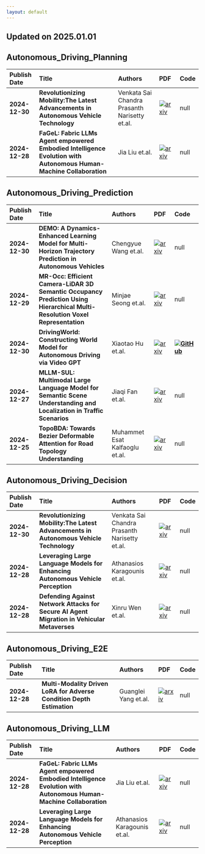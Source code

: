 ```yaml
---
layout: default
---
```


## Updated on 2025.01.01

## Autonomous_Driving_Planning

| Publish Date | Title | Authors | PDF | Code |
|:---------|:-----------------------|:---------|:------|:------|
|**2024-12-30**|**Revolutionizing Mobility:The Latest Advancements in Autonomous Vehicle Technology**|Venkata Sai Chandra Prasanth Narisetty et.al.|[![arxiv](https://img.shields.io/badge/arXiv-2412.20688v1-b31b1b.svg)](http://arxiv.org/abs/2412.20688v1)|null|
|**2024-12-28**|**FaGeL: Fabric LLMs Agent empowered Embodied Intelligence Evolution with Autonomous Human-Machine Collaboration**|Jia Liu et.al.|[![arxiv](https://img.shields.io/badge/arXiv-2412.20297v1-b31b1b.svg)](http://arxiv.org/abs/2412.20297v1)|null|

## Autonomous_Driving_Prediction

| Publish Date | Title | Authors | PDF | Code |
|:---------|:-----------------------|:---------|:------|:------|
|**2024-12-30**|**DEMO: A Dynamics-Enhanced Learning Model for Multi-Horizon Trajectory Prediction in Autonomous Vehicles**|Chengyue Wang et.al.|[![arxiv](https://img.shields.io/badge/arXiv-2412.20784v1-b31b1b.svg)](http://arxiv.org/abs/2412.20784v1)|null|
|**2024-12-29**|**MR-Occ: Efficient Camera-LiDAR 3D Semantic Occupancy Prediction Using Hierarchical Multi-Resolution Voxel Representation**|Minjae Seong et.al.|[![arxiv](https://img.shields.io/badge/arXiv-2412.20480v1-b31b1b.svg)](http://arxiv.org/abs/2412.20480v1)|null|
|**2024-12-30**|**DrivingWorld: Constructing World Model for Autonomous Driving via Video GPT**|Xiaotao Hu et.al.|[![arxiv](https://img.shields.io/badge/arXiv-2412.19505v2-b31b1b.svg)](http://arxiv.org/abs/2412.19505v2)|**[![GitHub](https://img.shields.io/badge/github-%23121011.svg?style=for-the-badge&logo=github&logoColor=white)](https://github.com/yvanyin/drivingworld)**|
|**2024-12-27**|**MLLM-SUL: Multimodal Large Language Model for Semantic Scene Understanding and Localization in Traffic Scenarios**|Jiaqi Fan et.al.|[![arxiv](https://img.shields.io/badge/arXiv-2412.19406v1-b31b1b.svg)](http://arxiv.org/abs/2412.19406v1)|null|
|**2024-12-25**|**TopoBDA: Towards Bezier Deformable Attention for Road Topology Understanding**|Muhammet Esat Kalfaoglu et.al.|[![arxiv](https://img.shields.io/badge/arXiv-2412.18951v1-b31b1b.svg)](http://arxiv.org/abs/2412.18951v1)|null|

## Autonomous_Driving_Decision

| Publish Date | Title | Authors | PDF | Code |
|:---------|:-----------------------|:---------|:------|:------|
|**2024-12-30**|**Revolutionizing Mobility:The Latest Advancements in Autonomous Vehicle Technology**|Venkata Sai Chandra Prasanth Narisetty et.al.|[![arxiv](https://img.shields.io/badge/arXiv-2412.20688v1-b31b1b.svg)](http://arxiv.org/abs/2412.20688v1)|null|
|**2024-12-28**|**Leveraging Large Language Models for Enhancing Autonomous Vehicle Perception**|Athanasios Karagounis et.al.|[![arxiv](https://img.shields.io/badge/arXiv-2412.20230v1-b31b1b.svg)](http://arxiv.org/abs/2412.20230v1)|null|
|**2024-12-28**|**Defending Against Network Attacks for Secure AI Agent Migration in Vehicular Metaverses**|Xinru Wen et.al.|[![arxiv](https://img.shields.io/badge/arXiv-2412.20154v1-b31b1b.svg)](http://arxiv.org/abs/2412.20154v1)|null|

## Autonomous_Driving_E2E

| Publish Date | Title | Authors | PDF | Code |
|:---------|:-----------------------|:---------|:------|:------|
|**2024-12-28**|**Multi-Modality Driven LoRA for Adverse Condition Depth Estimation**|Guanglei Yang et.al.|[![arxiv](https://img.shields.io/badge/arXiv-2412.20162v1-b31b1b.svg)](http://arxiv.org/abs/2412.20162v1)|null|

## Autonomous_Driving_LLM

| Publish Date | Title | Authors | PDF | Code |
|:---------|:-----------------------|:---------|:------|:------|
|**2024-12-28**|**FaGeL: Fabric LLMs Agent empowered Embodied Intelligence Evolution with Autonomous Human-Machine Collaboration**|Jia Liu et.al.|[![arxiv](https://img.shields.io/badge/arXiv-2412.20297v1-b31b1b.svg)](http://arxiv.org/abs/2412.20297v1)|null|
|**2024-12-28**|**Leveraging Large Language Models for Enhancing Autonomous Vehicle Perception**|Athanasios Karagounis et.al.|[![arxiv](https://img.shields.io/badge/arXiv-2412.20230v1-b31b1b.svg)](http://arxiv.org/abs/2412.20230v1)|null|

